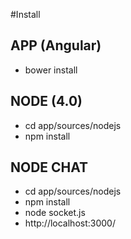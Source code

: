 #Install
## APP (Angular)
 - bower install
## NODE (4.0)
 - cd app/sources/nodejs
 - npm install
## NODE CHAT
 - cd app/sources/nodejs
 - npm install
 - node socket.js
 - http://localhost:3000/